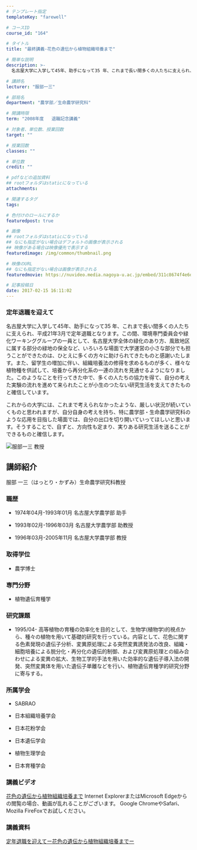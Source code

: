 ```yaml
---
# テンプレート指定
templateKey: "farewell"

# コースID
course_id: "164"

# タイトル
title: "最終講義-花色の遺伝から植物組織培養まで"

# 簡単な説明
description: >-
  名古屋大学に入学して45年、助手になって35 年、これまで長い間多くの人たちに支えられ、平成21年3月で定年退職となります。この間、環境専門委員会や緑化ワーキンググループの一員として、名古屋大...

# 講師名
lecturer: "服部一三"

# 部局名
department: "農学部／生命農学研究科"

# 開講時限
term: "2008年度	退職記念講義"

# 対象者、単位数、授業回数
target: ""

# 授業回数
classes: ""

# 単位数
credit: ""

# pdfなどの追加資料
## rootフォルダはstaticになっている
attachments: 

# 関連するタグ
tags:

# 色付けのロールにするか
featuredpost: true

# 画像
## rootフォルダはstaticになっている
## なにも指定がない場合はデフォルトの画像が表示される
## 映像がある場合は映像優先で表示する
featuredimage: /img/common/thumbnail.png

# 映像のURL
## なにも指定がない場合は画像が表示される
featuredmovie: https://nuvideo.media.nagoya-u.ac.jp/embed/311c8674f4e6d8a18889c89ea37b8ec6f10f0764

# 記事投稿日
date: 2017-02-15 16:11:02
---
```


### 定年退職を迎えて


名古屋大学に入学して45年、助手になって35 年、これまで長い間多くの人たちに支えられ、平成21年3月で定年退職となります。この間、環境専門委員会や緑化ワーキンググループの一員として、名古屋大学全体の緑化のあり方、風致地区に属する部分の緑地の保全など、いろいろな場面で大学運営の小さな部分でも担うことができたのは、ひとえに多くの方々に助けられてきたものと感謝いたします。また、留学生の増加に伴い、組織培養法の修得を求めるものが多く、様々な植物種を供試して、培養から再分化系の一連の流れを見通せるようになりました。このようなことを行ってきた中で、多くの人たちの協力を得て、自分の考えた実験の流れを進めて来られたことが小生のつたない研究生活を支えてきたものと確信しています。

これからの大学には、これまで考えられなかったような、厳しい状況が続いていくものと思われますが、自分自身の考えを持ち、特に農学部・生命農学研究科のような応用を目指した場面では、自分の出口を切り開いていってほしいと思います。そうすることで、自ずと、方向性も定まり、実りある研究生活を送ることができるものと確信します。


![服部一三 教授](/files/164/face.jpg) 

## 講師紹介


服部 一三（はっとり・かずみ）生命農学研究科教授


### 職歴



* 1974年04月-1993年01月 名古屋大学農学部 助手

* 1993年02月-1996年03月 名古屋大学農学部 助教授

* 1996年03月-2005年11月 名古屋大学農学部 教授


### 取得学位



* 農学博士


### 専門分野



* 植物遺伝育種学


### 研究課題



* 1995/04-   高等植物の育種の効率化を目的として、生物学(植物学)的視点から、種々の植物を用いて基礎的研究を行っている。内容として、花色に関する色素発現の遺伝子分析、変異原処理による突然変異誘発法の改良、組織・細胞培養による脱分化・再分化の遺伝的制御、および変異原処理との組み合わせによる変異の拡大、生物工学的手法を用いた効率的な遺伝子導入法の開発、突然変異体を用いた遺伝子単離などを行い、植物遺伝育種学的研究分野に寄与する。


### 所属学会



* SABRAO

* 日本組織培養学会

* 日本花粉学会

* 日本遺伝学会

* 植物生理学会
* 日本育種学会


### 講義ビデオ


[花色の遺伝から植物組織培養まで](https://nuvideo.media.nagoya-u.ac.jp/embed/3356b807c15d9f44f2da2e61903c9c3ec8b430ac)
Internet ExplorerまたはMicrosoft Edgeからの閲覧の場合、動画が乱れることがございます。
Google ChromeやSafari、Mozilla FireFoxでお試しください。


### 講義資料


[定年退職を迎えてー花色の遺伝から植物組織培養までー](/files/164/hattori.pdf) 
